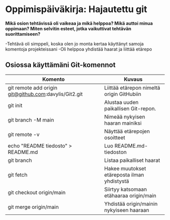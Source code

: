 # Oppimispäiväkirja: Hajautettu git

__Mikä osion tehtävissä oli vaikeaa ja mikä helppoa? Mikä auttoi minua oppimaan? Miten selvitin esteet, jotka vaikuttivat tehtävän suorittamiseen?__

-Tehtävä oli simppeli, koska olen jo monta kertaa käyttänyt samoja komentoja projekteissani
-Oli helppoa yhdistää haarat ja liittää etärepo

## Osiossa käyttämäni Git-komennot

| Komento | Kuvaus |
| --------| ------ |
| git remote add origin git@github.com:davylis/Git2.git | Liittää etärepon nimeltä origin GitHubiin |
| git init | Alustaa uuden paikallisen Git-repon. |
| git branch -M main| Nimeää nykyisen haaran mainiksi |
| git remote -v | Näyttää etärepojen osoitteet |
| echo "README tiedosto" > README.md| Luo README.md-tiedoston |
| git branch | Listaa paikalliset haarat |
| git fetch | Hakee muutokset etäreposta ilman yhdistystä |
| git checkout origin/main | Siirtyy katsomaan etähaaraa origin/main |
| git merge origin/main| Yhdistää origin/mainin nykyiseen haaraan |
